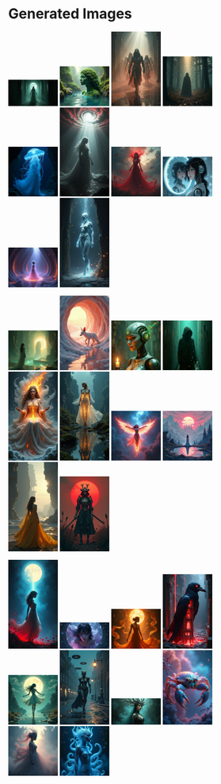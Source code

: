 # Generated Images



<img src="2025_06_19_01.png" width="100"/> <img src="2025_06_19_02.png" width="100"/> <img src="2025_06_19_03.png" width="100"/> <img src="2025_06_19_04.png" width="100"/> <img src="2025_06_19_05.png" width="100"/> <img src="2025_06_19_06.png" width="100"/> <img src="2025_06_19_07.png" width="100"/> <img src="2025_06_19_08.png" width="100"/> <img src="2025_06_19_09.png" width="100"/> <img src="2025_06_19_10.png" width="100"/>

<img src="2025_06_19_11.png" width="100"/> <img src="2025_06_19_12.png" width="100"/> <img src="2025_06_19_13.png" width="100"/> <img src="2025_06_19_14.png" width="100"/> <img src="2025_06_19_15.png" width="100"/> <img src="2025_06_19_16.png" width="100"/> <img src="2025_06_19_17.png" width="100"/> <img src="2025_06_19_18.png" width="100"/> <img src="2025_06_19_19.png" width="100"/> <img src="2025_06_19_20.png" width="100"/>

<img src="2025_06_19_21.png" width="100"/> <img src="2025_06_19_22.png" width="100"/> <img src="2025_06_19_23.png" width="100"/> <img src="2025_06_19_24.png" width="100"/> <img src="2025_06_19_25.png" width="100"/> <img src="2025_06_19_26.png" width="100"/> <img src="2025_06_19_27.png" width="100"/> <img src="2025_06_19_28.png" width="100"/> <img src="2025_06_19_29.png" width="100"/> <img src="2025_06_19_30.png" width="100"/>